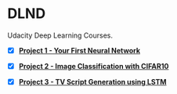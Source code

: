 # DLND

Udacity Deep Learning Courses.

- [x] [**Project 1 - Your First Neural Network**](https://github.com/mtyylx/DLND/blob/master/P1_First_Neural_Network/Your_first_neural_network.ipynb)  

- [x] [**Project 2 - Image Classification with CIFAR10**](https://github.com/mtyylx/MLND/blob/master/P5_Image_Classification/image_classification_ZH-CN.ipynb)

- [x] [**Project 3 - TV Script Generation using LSTM**](https://github.com/mtyylx/DLND/blob/master/P3_The_Simpsons_Script_Generation/dlnd_tv_script_generation.ipynb)